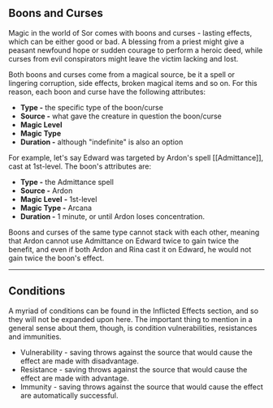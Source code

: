 ## Boons and Curses
 
Magic in the world of Sor comes with boons and curses - lasting effects, which can be either good or bad. A blessing from a priest might give a peasant newfound hope or sudden courage to perform a heroic deed, while curses from evil conspirators might leave the victim lacking and lost.
 
Both boons and curses come from a magical source, be it a spell or lingering corruption, side effects, broken magical items and so on. For this reason, each boon and curse have the following attributes:

- **Type -** the specific type of the boon/curse
- **Source -** what gave the creature in question the boon/curse
- **Magic Level**
- **Magic Type**
- **Duration -** although "indefinite" is also an option

For example, let's say Edward was targeted by Ardon's spell [[Admittance]], cast at 1st-level. The boon's attributes are:

- **Type -** the Admittance spell
- **Source -** Ardon
- **Magic Level** **-** 1st-level
- **Magic Type -** Arcana 
- **Duration -** 1 minute, or until Ardon loses concentration.
 
Boons and curses of the same type cannot stack with each other, meaning that Ardon cannot use Admittance on Edward twice to gain twice the benefit, and even if both Ardon and Rina cast it on Edward, he would not gain twice the boon's effect.
   
- -  -
## Conditions
 
A myriad of conditions can be found in the Inflicted Effects section, and so they will not be expanded upon here. The important thing to mention in a general sense about them, though, is condition vulnerabilities, resistances and immunities.
 
- Vulnerability - saving throws against the source that would cause the effect are made with disadvantage.
- Resistance - saving throws against the source that would cause the effect are made with advantage.
- Immunity - saving throws against the source that would cause the effect are automatically successful.